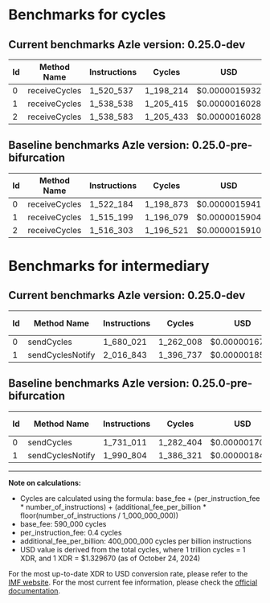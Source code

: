 # Benchmarks for cycles

## Current benchmarks Azle version: 0.25.0-dev

| Id  | Method Name   | Instructions | Cycles    | USD           | USD/Million Calls | Change                            |
| --- | ------------- | ------------ | --------- | ------------- | ----------------- | --------------------------------- |
| 0   | receiveCycles | 1_520_537    | 1_198_214 | $0.0000015932 | $1.59             | <font color="green">-1_647</font> |
| 1   | receiveCycles | 1_538_538    | 1_205_415 | $0.0000016028 | $1.60             | <font color="red">+23_339</font>  |
| 2   | receiveCycles | 1_538_583    | 1_205_433 | $0.0000016028 | $1.60             | <font color="red">+22_280</font>  |

## Baseline benchmarks Azle version: 0.25.0-pre-bifurcation

| Id  | Method Name   | Instructions | Cycles    | USD           | USD/Million Calls |
| --- | ------------- | ------------ | --------- | ------------- | ----------------- |
| 0   | receiveCycles | 1_522_184    | 1_198_873 | $0.0000015941 | $1.59             |
| 1   | receiveCycles | 1_515_199    | 1_196_079 | $0.0000015904 | $1.59             |
| 2   | receiveCycles | 1_516_303    | 1_196_521 | $0.0000015910 | $1.59             |

# Benchmarks for intermediary

## Current benchmarks Azle version: 0.25.0-dev

| Id  | Method Name      | Instructions | Cycles    | USD           | USD/Million Calls | Change                             |
| --- | ---------------- | ------------ | --------- | ------------- | ----------------- | ---------------------------------- |
| 0   | sendCycles       | 1_680_021    | 1_262_008 | $0.0000016781 | $1.67             | <font color="green">-50_990</font> |
| 1   | sendCyclesNotify | 2_016_843    | 1_396_737 | $0.0000018572 | $1.85             | <font color="red">+26_039</font>   |

## Baseline benchmarks Azle version: 0.25.0-pre-bifurcation

| Id  | Method Name      | Instructions | Cycles    | USD           | USD/Million Calls |
| --- | ---------------- | ------------ | --------- | ------------- | ----------------- |
| 0   | sendCycles       | 1_731_011    | 1_282_404 | $0.0000017052 | $1.70             |
| 1   | sendCyclesNotify | 1_990_804    | 1_386_321 | $0.0000018433 | $1.84             |

---

**Note on calculations:**

-   Cycles are calculated using the formula: base_fee + (per_instruction_fee \* number_of_instructions) + (additional_fee_per_billion \* floor(number_of_instructions / 1_000_000_000))
-   base_fee: 590_000 cycles
-   per_instruction_fee: 0.4 cycles
-   additional_fee_per_billion: 400_000_000 cycles per billion instructions
-   USD value is derived from the total cycles, where 1 trillion cycles = 1 XDR, and 1 XDR = $1.329670 (as of October 24, 2024)

For the most up-to-date XDR to USD conversion rate, please refer to the [IMF website](https://www.imf.org/external/np/fin/data/rms_sdrv.aspx).
For the most current fee information, please check the [official documentation](https://internetcomputer.org/docs/current/developer-docs/gas-cost#execution).
